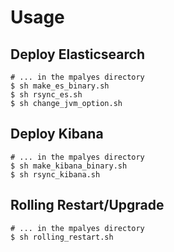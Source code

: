 # Usage

## Deploy Elasticsearch

    # ... in the mpalyes directory
    $ sh make_es_binary.sh
    $ sh rsync_es.sh
    $ sh change_jvm_option.sh

## Deploy Kibana
    
    # ... in the mpalyes directory
    $ sh make_kibana_binary.sh
    $ sh rsync_kibana.sh
    
## Rolling Restart/Upgrade

    # ... in the mpalyes directory
    $ sh rolling_restart.sh